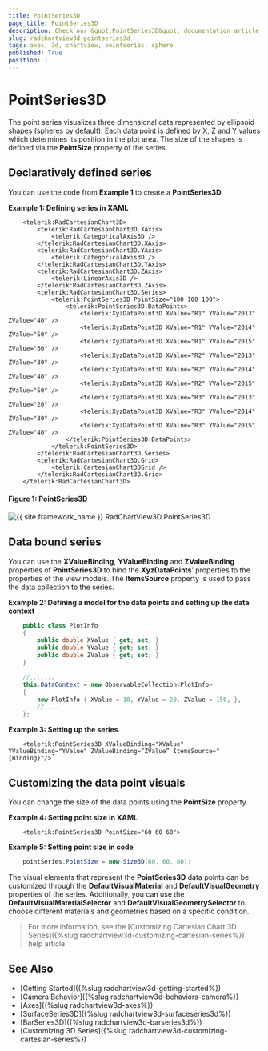 ```yaml
---
title: PointSeries3D
page_title: PointSeries3D
description: Check our &quot;PointSeries3D&quot; documentation article for the RadChartView3D {{ site.framework_name }} control.
slug: radchartview3d-pointseries3d
tags: axes, 3d, chartview, pointseries, sphere
published: True
position: 1
---
```


# PointSeries3D

The point series visualizes three dimensional data represented by ellipsoid shapes (spheres by default). Each data point is defined by X, Z and Y values which determines its position in the plot area. The size of the shapes is defined via the __PointSize__ property of the series.

## Declaratively defined series

You can use the code from __Example 1__ to create a __PointSeries3D__. 

__Example 1: Defining series in XAML__	
```XAML
	<telerik:RadCartesianChart3D>
		<telerik:RadCartesianChart3D.XAxis>
			<telerik:CategoricalAxis3D />
		</telerik:RadCartesianChart3D.XAxis>
		<telerik:RadCartesianChart3D.YAxis>
			<telerik:CategoricalAxis3D />
		</telerik:RadCartesianChart3D.YAxis>
		<telerik:RadCartesianChart3D.ZAxis>
			<telerik:LinearAxis3D />
		</telerik:RadCartesianChart3D.ZAxis>
		<telerik:RadCartesianChart3D.Series>
			<telerik:PointSeries3D PointSize="100 100 100">
				<telerik:PointSeries3D.DataPoints>
					<telerik:XyzDataPoint3D XValue="R1" YValue="2013" ZValue="40" />
					<telerik:XyzDataPoint3D XValue="R1" YValue="2014" ZValue="50" />
					<telerik:XyzDataPoint3D XValue="R1" YValue="2015" ZValue="60" />
					<telerik:XyzDataPoint3D XValue="R2" YValue="2013" ZValue="30" />
					<telerik:XyzDataPoint3D XValue="R2" YValue="2014" ZValue="40" />
					<telerik:XyzDataPoint3D XValue="R2" YValue="2015" ZValue="50" />
					<telerik:XyzDataPoint3D XValue="R3" YValue="2013" ZValue="20" />
					<telerik:XyzDataPoint3D XValue="R3" YValue="2014" ZValue="30" />
					<telerik:XyzDataPoint3D XValue="R3" YValue="2015" ZValue="40" />
				</telerik:PointSeries3D.DataPoints>
			</telerik:PointSeries3D>
		</telerik:RadCartesianChart3D.Series>
		<telerik:RadCartesianChart3D.Grid>
			<telerik:CartesianChart3DGrid />
		</telerik:RadCartesianChart3D.Grid>
	</telerik:RadCartesianChart3D>
```
	
#### __Figure 1: PointSeries3D__
![{{ site.framework_name }} RadChartView3D PointSeries3D](images/radchartview-3d-pointseries3d-0.png)

## Data bound series

You can use the __XValueBinding__, __YValueBinding__ and __ZValueBinding__ properties of __PointSeries3D__ to bind the __XyzDataPoints__’ properties to the properties of the view models. The __ItemsSource__ property is used to pass the data collection to the series.

__Example 2: Defining a model for the data points and setting up the data context__
```C#
	public class PlotInfo
	{
		public double XValue { get; set; }
		public double YValue { get; set; }
		public double ZValue { get; set; }
	}

	//.......
	this.DataContext = new ObservableCollection<PlotInfo>
	{
		new PlotInfo { XValue = 10, YValue = 20, ZValue = 150, },
		//....
	};
```

__Example 3: Setting up the series__
```XAML
	<telerik:PointSeries3D XValueBinding="XValue"  YValueBinding="YValue" ZValueBinding=”ZValue” ItemsSource="{Binding}"/>
```

## Customizing the data point visuals

You can change the size of the data points using the __PointSize__ property.

__Example 4: Setting point size in XAML__  
```XAML
	<telerik:PointSeries3D PointSize="60 60 60">
```

__Example 5: Setting point size in code__  
```C#
	pointSeries.PointSize = new Size3D(60, 60, 60);
```

The visual elements that represent the __PointSeries3D__ data points can be customized through the __DefaultVisualMaterial__ and __DefaultVisualGeometry__ properties of the series. Additionally, you can use the __DefaultVisualMaterialSelector__ and __DefaultVisualGeometrySelector__ to choose different materials and geometries based on a specific condition.
 
>For more information, see the [Customizing Cartesian Chart 3D Series]({%slug radchartview3d-customizing-cartesian-series%}) help article.

## See Also

* [Getting Started]({%slug radchartview3d-getting-started%})
* [Camera Behavior]({%slug radchartview3d-behaviors-camera%})
* [Axes]({%slug radchartview3d-axes%})
* [SurfaceSeries3D]({%slug radchartview3d-surfaceseries3d%})
* [BarSeries3D]({%slug radchartview3d-barseries3d%})
* [Customizing 3D Series]({%slug radchartview3d-customizing-cartesian-series%})